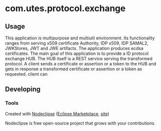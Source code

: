 

# com.utes.protocol.exchange



## Usage
This application is multipurpose and multiutil environment. Its functionality ranges from 
serving x509 certificate Authority, IDP x509, IDP SAMAL2, JWKStores, JWT and JWE artifacts.
The application produces ecdsa certificates.
The main goal of this application is to provide a ID protocol exchange HUB. The HUB itself is 
a REST service serving the transformed protocol. A client sends a certificate or assertion or
a token to the HUB and gets in response a transformed certificate or assertion or a token as
requested.
client can 




## Developing



### Tools

Created with [Nodeclipse](https://github.com/Nodeclipse/nodeclipse-1)
 ([Eclipse Marketplace](http://marketplace.eclipse.org/content/nodeclipse), [site](http://www.nodeclipse.org))   

Nodeclipse is free open-source project that grows with your contributions.
